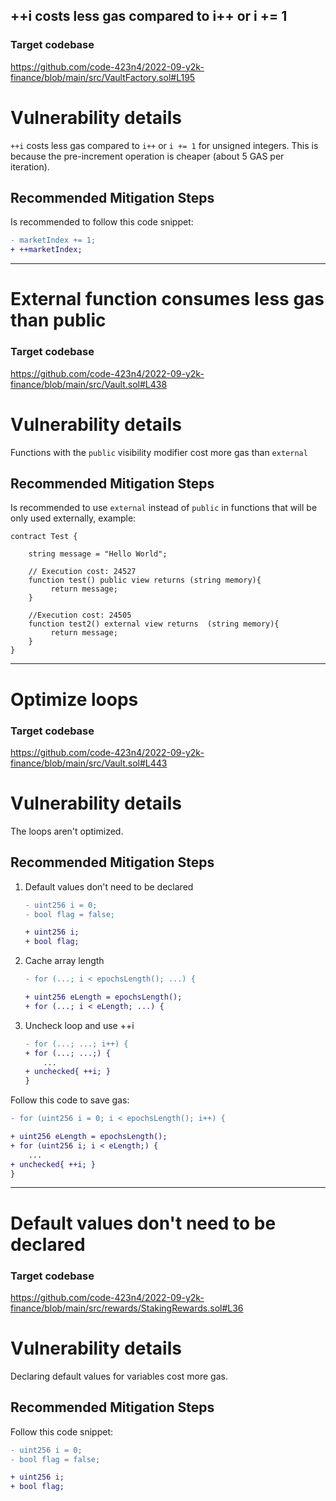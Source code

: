 ## **++i costs less gas compared to i++ or i += 1**

### Target codebase

https://github.com/code-423n4/2022-09-y2k-finance/blob/main/src/VaultFactory.sol#L195

# **Vulnerability details**

`++i` costs less gas compared to `i++` or `i += 1` for unsigned integers. This is because the pre-increment operation is cheaper (about 5 GAS per iteration).

## **Recommended Mitigation Steps**

Is recommended to follow this code snippet:

```diff
- marketIndex += 1;
+ ++marketIndex;
```

---

# External function consumes less gas than public

### Target codebase

https://github.com/code-423n4/2022-09-y2k-finance/blob/main/src/Vault.sol#L438

# **Vulnerability details**

Functions with the `public` visibility modifier cost more gas than `external`

## **Recommended Mitigation Steps**

Is recommended to use `external` instead of `public` in functions that will be only used externally, example:

```solidity
contract Test {

    string message = "Hello World";

    // Execution cost: 24527
    function test() public view returns (string memory){
         return message;
    }

    //Execution cost: 24505
    function test2() external view returns  (string memory){
         return message;
    }
}
```

---

# Optimize loops

### Target codebase

https://github.com/code-423n4/2022-09-y2k-finance/blob/main/src/Vault.sol#L443

# **Vulnerability details**

The loops aren't optimized.

## **Recommended Mitigation Steps**

1. Default values don't need to be declared
    
    ```diff
    - uint256 i = 0;
    - bool flag = false;
    
    + uint256 i;
    + bool flag;
    ```
    
2. Cache array length
    
    ```diff
    - for (...; i < epochsLength(); ...) {
    
    + uint256 eLength = epochsLength();
    + for (...; i < eLength; ...) {
    ```
    
3. Uncheck loop and use ++i
    
    ```diff
    - for (...; ...; i++) {
    + for (...; ...;) {
    	...
    + unchecked{ ++i; }
    }
    ```
    

Follow this code to save gas:

```diff
- for (uint256 i = 0; i < epochsLength(); i++) {

+ uint256 eLength = epochsLength();
+ for (uint256 i; i < eLength;) {
	...
+ unchecked{ ++i; }
}
```

---

# Default values don't need to be declared

### Target codebase

https://github.com/code-423n4/2022-09-y2k-finance/blob/main/src/rewards/StakingRewards.sol#L36

# **Vulnerability details**

Declaring default values for variables cost more gas.

## **Recommended Mitigation Steps**

Follow this code snippet:

```diff
- uint256 i = 0;
- bool flag = false;

+ uint256 i;
+ bool flag;
```